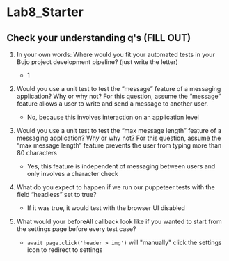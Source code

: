# Lab8_Starter

## Check your understanding q's (FILL OUT)
1. In your own words: Where would you fit your automated tests in your Bujo project development pipeline? (just write the letter) 
   - 1

2. Would you use a unit test to test the “message” feature of a messaging application? Why or why not? For this question, assume the “message” feature allows a user to write and send a message to another user.
   - No, because this involves interaction on an application level

3. Would you use a unit test to test the “max message length” feature of a messaging application? Why or why not? For this question, assume the “max message length” feature prevents the user from typing more than 80 characters
   - Yes, this feature is independent of messaging between users and only involves a character check

4. What do you expect to happen if we run our puppeteer tests with the field “headless” set to true?
   - If it was true, it would test with the browser UI disabled

5. What would your beforeAll callback look like if you wanted to start from the settings page before every test case?
   - ```await page.click('header > img')``` will "manually" click the settings icon to redirect to settings

